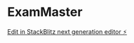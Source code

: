 # ExamMaster

[Edit in StackBlitz next generation editor ⚡️](https://stackblitz.com/~/github.com/01ERROR/ExamMaster)